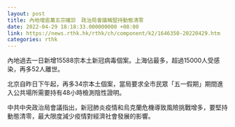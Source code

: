 ```yaml
---
layout: post
title: 內地增逾萬五宗確診　政治局會議稱堅持動態清零
date: 2022-04-29 18:18:33.000000000 +08:00
link: https://news.rthk.hk/rthk/ch/component/k2/1646350-20220429.htm
categories: rthk
---
```


內地過去一日新增15588宗本土新冠病毒個案。上海佔最多，超過15000人受感染，再多52人離世。

北京自昨日下午起，再多34宗本土個案，當局要求全市民眾「五一假期」期間進入公共場所需要持有48小時檢測陰性證明。

中共中央政治局會議指出，新冠肺炎疫情和烏克蘭危機導致風險挑戰增多，要堅持動態清零，最大限度減少疫情對經濟社會發展的影響。
